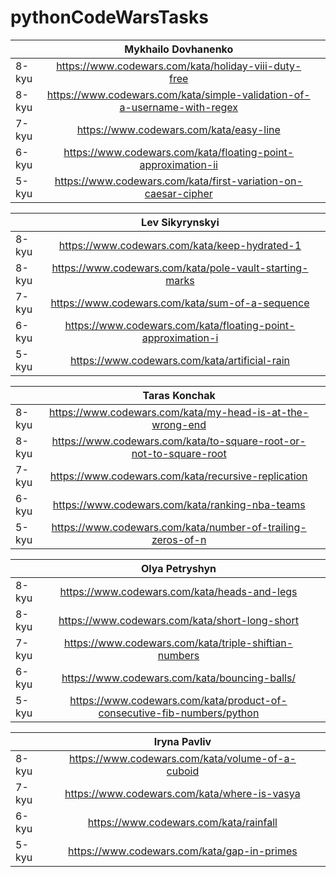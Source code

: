 # pythonCodeWarsTasks
|         |  Mykhailo Dovhanenko        |   |
| -------------- |:-------------:| -----:|
|   8-kyu | https://www.codewars.com/kata/holiday-viii-duty-free |
|   8-kyu | https://www.codewars.com/kata/simple-validation-of-a-username-with-regex |
|   7-kyu | https://www.codewars.com/kata/easy-line |
|   6-kyu | https://www.codewars.com/kata/floating-point-approximation-ii |
|   5-kyu | https://www.codewars.com/kata/first-variation-on-caesar-cipher |


|         |  Lev Sikyrynskyi        |   |
| -------------- |:-------------:| -----:|
|   8-kyu | https://www.codewars.com/kata/keep-hydrated-1 |
|   8-kyu | https://www.codewars.com/kata/pole-vault-starting-marks |
|   7-kyu | https://www.codewars.com/kata/sum-of-a-sequence |
|   6-kyu | https://www.codewars.com/kata/floating-point-approximation-i |
|   5-kyu | https://www.codewars.com/kata/artificial-rain |


| | Taras Konchak | |
| -------------- |:-------------:| -----:|
| 8-kyu | https://www.codewars.com/kata/my-head-is-at-the-wrong-end |
| 8-kyu | https://www.codewars.com/kata/to-square-root-or-not-to-square-root |
| 7-kyu | https://www.codewars.com/kata/recursive-replication |
| 6-kyu | https://www.codewars.com/kata/ranking-nba-teams |
| 5-kyu | https://www.codewars.com/kata/number-of-trailing-zeros-of-n |


|         |  Olya Petryshyn        |   |
| -------------- |:-------------:| -----:|
|   8-kyu | https://www.codewars.com/kata/heads-and-legs |
|   8-kyu | https://www.codewars.com/kata/short-long-short |
|   7-kyu | https://www.codewars.com/kata/triple-shiftian-numbers |
|   6-kyu | https://www.codewars.com/kata/bouncing-balls/ |
|   5-kyu | https://www.codewars.com/kata/product-of-consecutive-fib-numbers/python |


|    |         Iryna Pavliv             |    |
|------|:-------------:|---------------:|
|8-kyu |https://www.codewars.com/kata/volume-of-a-cuboid   |
|7-kyu |https://www.codewars.com/kata/where-is-vasya   |
|6-kyu |https://www.codewars.com/kata/rainfall |
|5-kyu |https://www.codewars.com/kata/gap-in-primes |
